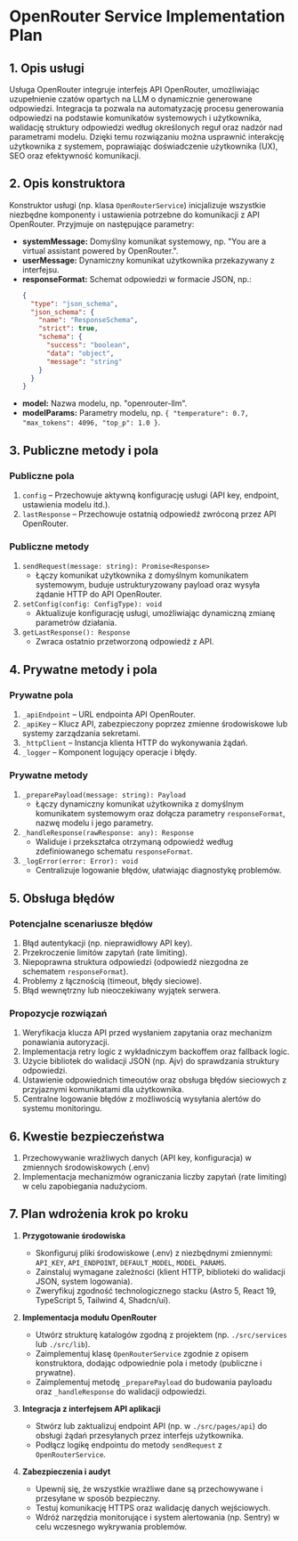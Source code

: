 # OpenRouter Service Implementation Plan

## 1. Opis usługi

Usługa OpenRouter integruje interfejs API OpenRouter, umożliwiając uzupełnienie czatów opartych na LLM o dynamicznie generowane odpowiedzi. Integracja ta pozwala na automatyzację procesu generowania odpowiedzi na podstawie komunikatów systemowych i użytkownika, walidację struktury odpowiedzi według określonych reguł oraz nadzór nad parametrami modelu. Dzięki temu rozwiązaniu można usprawnić interakcję użytkownika z systemem, poprawiając doświadczenie użytkownika (UX), SEO oraz efektywność komunikacji.

## 2. Opis konstruktora

Konstruktor usługi (np. klasa `OpenRouterService`) inicjalizuje wszystkie niezbędne komponenty i ustawienia potrzebne do komunikacji z API OpenRouter. Przyjmuje on następujące parametry:

- **systemMessage:** Domyślny komunikat systemowy, np. "You are a virtual assistant powered by OpenRouter.".
- **userMessage:** Dynamiczny komunikat użytkownika przekazywany z interfejsu.
- **responseFormat:** Schemat odpowiedzi w formacie JSON, np.:
  ```json
  {
    "type": "json_schema",
    "json_schema": {
      "name": "ResponseSchema",
      "strict": true,
      "schema": {
        "success": "boolean",
        "data": "object",
        "message": "string"
      }
    }
  }
  ```
- **model:** Nazwa modelu, np. "openrouter-llm".
- **modelParams:** Parametry modelu, np. `{ "temperature": 0.7, "max_tokens": 4096, "top_p": 1.0 }`.

## 3. Publiczne metody i pola

### Publiczne pola

1. `config` – Przechowuje aktywną konfigurację usługi (API key, endpoint, ustawienia modelu itd.).
2. `lastResponse` – Przechowuje ostatnią odpowiedź zwróconą przez API OpenRouter.

### Publiczne metody

1. `sendRequest(message: string): Promise<Response>`
   - Łączy komunikat użytkownika z domyślnym komunikatem systemowym, buduje ustrukturyzowany payload oraz wysyła żądanie HTTP do API OpenRouter.
2. `setConfig(config: ConfigType): void`
   - Aktualizuje konfigurację usługi, umożliwiając dynamiczną zmianę parametrów działania.
3. `getLastResponse(): Response`
   - Zwraca ostatnio przetworzoną odpowiedź z API.

## 4. Prywatne metody i pola

### Prywatne pola

1. `_apiEndpoint` – URL endpointa API OpenRouter.
2. `_apiKey` – Klucz API, zabezpieczony poprzez zmienne środowiskowe lub systemy zarządzania sekretami.
3. `_httpClient` – Instancja klienta HTTP do wykonywania żądań.
4. `_logger` – Komponent logujący operacje i błędy.

### Prywatne metody

1. `_preparePayload(message: string): Payload`
   - Łączy dynamiczny komunikat użytkownika z domyślnym komunikatem systemowym oraz dołącza parametry `responseFormat`, nazwę modelu i jego parametry.
2. `_handleResponse(rawResponse: any): Response`
   - Waliduje i przekształca otrzymaną odpowiedź według zdefiniowanego schematu `responseFormat`.
3. `_logError(error: Error): void`
   - Centralizuje logowanie błędów, ułatwiając diagnostykę problemów.

## 5. Obsługa błędów

### Potencjalne scenariusze błędów

1. Błąd autentykacji (np. nieprawidłowy API key).
2. Przekroczenie limitów zapytań (rate limiting).
3. Niepoprawna struktura odpowiedzi (odpowiedź niezgodna ze schematem `responseFormat`).
4. Problemy z łącznością (timeout, błędy sieciowe).
5. Błąd wewnętrzny lub nieoczekiwany wyjątek serwera.

### Propozycje rozwiązań

1. Weryfikacja klucza API przed wysłaniem zapytania oraz mechanizm ponawiania autoryzacji.
2. Implementacja retry logic z wykładniczym backoffem oraz fallback logic.
3. Użycie bibliotek do walidacji JSON (np. Ajv) do sprawdzania struktury odpowiedzi.
4. Ustawienie odpowiednich timeoutów oraz obsługa błędów sieciowych z przyjaznymi komunikatami dla użytkownika.
5. Centralne logowanie błędów z możliwością wysyłania alertów do systemu monitoringu.

## 6. Kwestie bezpieczeństwa

1. Przechowywanie wrażliwych danych (API key, konfiguracja) w zmiennych środowiskowych (.env)
2. Implementacja mechanizmów ograniczania liczby zapytań (rate limiting) w celu zapobiegania nadużyciom.

## 7. Plan wdrożenia krok po kroku

1. **Przygotowanie środowiska**

   - Skonfiguruj pliki środowiskowe (.env) z niezbędnymi zmiennymi: `API_KEY`, `API_ENDPOINT`, `DEFAULT_MODEL`, `MODEL_PARAMS`.
   - Zainstaluj wymagane zależności (klient HTTP, biblioteki do walidacji JSON, system logowania).
   - Zweryfikuj zgodność technologicznego stacku (Astro 5, React 19, TypeScript 5, Tailwind 4, Shadcn/ui).

2. **Implementacja modułu OpenRouter**

   - Utwórz strukturę katalogów zgodną z projektem (np. `./src/services` lub `./src/lib`).
   - Zaimplementuj klasę `OpenRouterService` zgodnie z opisem konstruktora, dodając odpowiednie pola i metody (publiczne i prywatne).
   - Zaimplementuj metodę `_preparePayload` do budowania payloadu oraz `_handleResponse` do walidacji odpowiedzi.

3. **Integracja z interfejsem API aplikacji**

   - Stwórz lub zaktualizuj endpoint API (np. w `./src/pages/api`) do obsługi żądań przesyłanych przez interfejs użytkownika.
   - Podłącz logikę endpointu do metody `sendRequest` z `OpenRouterService`.

4. **Zabezpieczenia i audyt**

   - Upewnij się, że wszystkie wrażliwe dane są przechowywane i przesyłane w sposób bezpieczny.
   - Testuj komunikację HTTPS oraz walidację danych wejściowych.
   - Wdróż narzędzia monitorujące i system alertowania (np. Sentry) w celu wczesnego wykrywania problemów.
